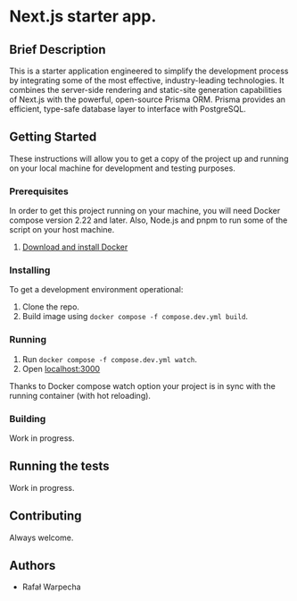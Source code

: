 # Next.js starter app.

## Brief Description
This is a starter application engineered to simplify the development process by integrating some of the most effective, industry-leading technologies. It combines the server-side rendering and static-site generation capabilities of Next.js with the powerful, open-source Prisma ORM. Prisma provides an efficient, type-safe database layer to interface with PostgreSQL. 

## Getting Started
These instructions will allow you to get a copy of the project up and running on your local machine for development and testing purposes.

### Prerequisites

In order to get this project running on your machine, you will need Docker compose version 2.22 and later. Also, Node.js and pnpm to run some of the script on your host machine.

1. [Download and install Docker](https://www.docker.com/)

### Installing

To get a development environment operational:

1. Clone the repo.
2. Build image using `docker compose -f compose.dev.yml build`.

### Running

1. Run `docker compose -f compose.dev.yml watch`.
2. Open [localhost:3000](http://localhost:3000/)

Thanks to Docker compose watch option your project is in sync with the running container (with hot reloading).

### Building

Work in progress.

## Running the tests

Work in progress.

## Contributing

Always welcome.

## Authors

- Rafał Warpecha
